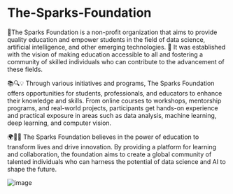 # The-Sparks-Foundation

🌟The Sparks Foundation is a non-profit organization that aims to provide quality education and empower students in the field of data science, artificial intelligence, and other emerging technologies. 🌟 It was established with the vision of making education accessible to all and fostering a community of skilled individuals who can contribute to the advancement of these fields.

📚🔍💡 Through various initiatives and programs, The Sparks Foundation offers opportunities for students, professionals, and educators to enhance their knowledge and skills. From online courses to workshops, mentorship programs, and real-world projects, participants get hands-on experience and practical exposure in areas such as data analysis, machine learning, deep learning, and computer vision.

🌍🚀🔮 The Sparks Foundation believes in the power of education to transform lives and drive innovation. By providing a platform for learning and collaboration, the foundation aims to create a global community of talented individuals who can harness the potential of data science and AI to shape the future.

![image](https://github.com/NourBen0/The-Sparks-Foundation/assets/107277249/7dda6c42-2be3-44a7-af66-2e628792dbbd)
